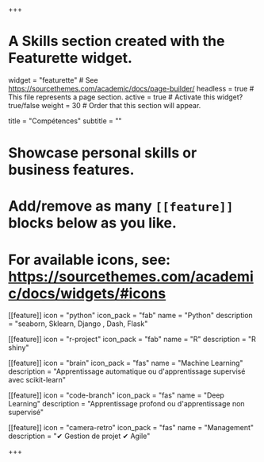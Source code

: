 +++
# A Skills section created with the Featurette widget.
widget = "featurette"  # See https://sourcethemes.com/academic/docs/page-builder/
headless = true  # This file represents a page section.
active = true  # Activate this widget? true/false
weight = 30  # Order that this section will appear.

title = "Compétences"
subtitle = ""

# Showcase personal skills or business features.
# 
# Add/remove as many `[[feature]]` blocks below as you like.
# 
# For available icons, see: https://sourcethemes.com/academic/docs/widgets/#icons

[[feature]]
  icon = "python"
  icon_pack = "fab"
  name = "Python"
  description = "seaborn, Sklearn, Django , Dash, Flask"


[[feature]]
  icon = "r-project"
  icon_pack = "fab"
  name = "R"
  description = "R shiny"

  
[[feature]]
  icon = "brain"
  icon_pack = "fas"
  name = "Machine Learning"
  description = "Apprentissage automatique ou d'apprentissage supervisé avec scikit-learn" 


[[feature]]
  icon = "code-branch"
  icon_pack = "fas"
  name = "Deep Learning"
  description = "Apprentissage profond ou d'apprentissage non supervisé"

[[feature]]
  icon = "camera-retro"
  icon_pack = "fas"
  name = "Management"
  description = "✔ Gestion de projet ✔ Agile"

+++
